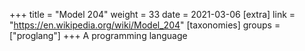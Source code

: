 +++
title = "Model 204"
weight = 33
date = 2021-03-06
[extra]
link = "https://en.wikipedia.org/wiki/Model_204"
[taxonomies]
groups = ["proglang"]
+++
A programming language

